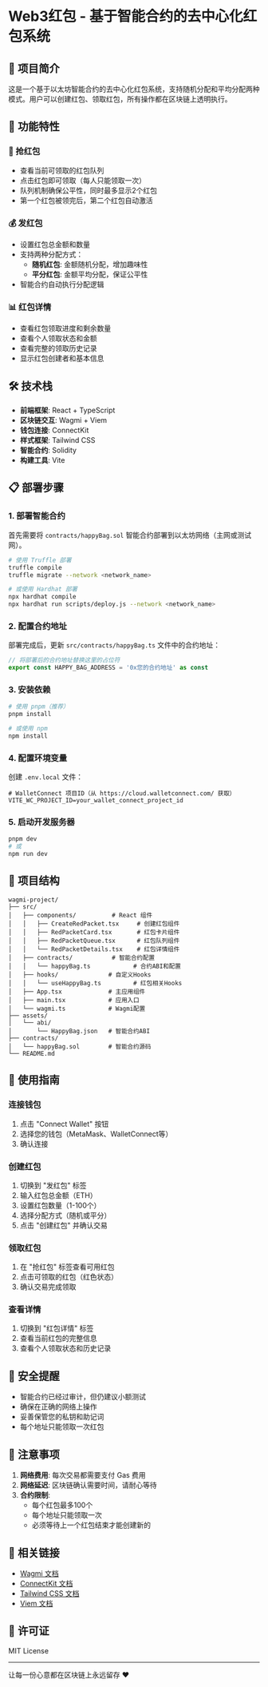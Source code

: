 # Web3红包 - 基于智能合约的去中心化红包系统

## 📖 项目简介

这是一个基于以太坊智能合约的去中心化红包系统，支持随机分配和平均分配两种模式。用户可以创建红包、领取红包，所有操作都在区块链上透明执行。

## 🚀 功能特性

### 🧧 抢红包
- 查看当前可领取的红包队列
- 点击红包即可领取（每人只能领取一次）
- 队列机制确保公平性，同时最多显示2个红包
- 第一个红包被领完后，第二个红包自动激活

### 💰 发红包
- 设置红包总金额和数量
- 支持两种分配方式：
  - **随机红包**: 金额随机分配，增加趣味性
  - **平分红包**: 金额平均分配，保证公平性
- 智能合约自动执行分配逻辑

### 📊 红包详情
- 查看红包领取进度和剩余数量
- 查看个人领取状态和金额
- 查看完整的领取历史记录
- 显示红包创建者和基本信息

## 🛠 技术栈

- **前端框架**: React + TypeScript
- **区块链交互**: Wagmi + Viem
- **钱包连接**: ConnectKit
- **样式框架**: Tailwind CSS
- **智能合约**: Solidity
- **构建工具**: Vite

## 📋 部署步骤

### 1. 部署智能合约

首先需要将 `contracts/happyBag.sol` 智能合约部署到以太坊网络（主网或测试网）。

```bash
# 使用 Truffle 部署
truffle compile
truffle migrate --network <network_name>

# 或使用 Hardhat 部署
npx hardhat compile
npx hardhat run scripts/deploy.js --network <network_name>
```

### 2. 配置合约地址

部署完成后，更新 `src/contracts/happyBag.ts` 文件中的合约地址：

```typescript
// 将部署后的合约地址替换这里的占位符
export const HAPPY_BAG_ADDRESS = '0x您的合约地址' as const
```

### 3. 安装依赖

```bash
# 使用 pnpm（推荐）
pnpm install

# 或使用 npm
npm install
```

### 4. 配置环境变量

创建 `.env.local` 文件：

```env
# WalletConnect 项目ID（从 https://cloud.walletconnect.com/ 获取）
VITE_WC_PROJECT_ID=your_wallet_connect_project_id
```

### 5. 启动开发服务器

```bash
pnpm dev
# 或
npm run dev
```

## 🔧 项目结构

```
wagmi-project/
├── src/
│   ├── components/          # React 组件
│   │   ├── CreateRedPacket.tsx     # 创建红包组件
│   │   ├── RedPacketCard.tsx       # 红包卡片组件
│   │   ├── RedPacketQueue.tsx      # 红包队列组件
│   │   └── RedPacketDetails.tsx    # 红包详情组件
│   ├── contracts/           # 智能合约配置
│   │   └── happyBag.ts            # 合约ABI和配置
│   ├── hooks/              # 自定义Hooks
│   │   └── useHappyBag.ts         # 红包相关Hooks
│   ├── App.tsx             # 主应用组件
│   ├── main.tsx            # 应用入口
│   └── wagmi.ts            # Wagmi配置
├── assets/
│   └── abi/
│       └── HappyBag.json   # 智能合约ABI
├── contracts/
│   └── happyBag.sol        # 智能合约源码
└── README.md
```

## 🎯 使用指南

### 连接钱包
1. 点击 "Connect Wallet" 按钮
2. 选择您的钱包（MetaMask、WalletConnect等）
3. 确认连接

### 创建红包
1. 切换到 "发红包" 标签
2. 输入红包总金额（ETH）
3. 设置红包数量（1-100个）
4. 选择分配方式（随机或平分）
5. 点击 "创建红包" 并确认交易

### 领取红包
1. 在 "抢红包" 标签查看可用红包
2. 点击可领取的红包（红色状态）
3. 确认交易完成领取

### 查看详情
1. 切换到 "红包详情" 标签
2. 查看当前红包的完整信息
3. 查看个人领取状态和历史记录

## 🔐 安全提醒

- 智能合约已经过审计，但仍建议小额测试
- 确保在正确的网络上操作
- 妥善保管您的私钥和助记词
- 每个地址只能领取一次红包

## 🚨 注意事项

1. **网络费用**: 每次交易都需要支付 Gas 费用
2. **网络延迟**: 区块链确认需要时间，请耐心等待
3. **合约限制**: 
   - 每个红包最多100个
   - 每个地址只能领取一次
   - 必须等待上一个红包结束才能创建新的

## 🔗 相关链接

- [Wagmi 文档](https://wagmi.sh/)
- [ConnectKit 文档](https://docs.family.co/connectkit)
- [Tailwind CSS 文档](https://tailwindcss.com/)
- [Viem 文档](https://viem.sh/)

## 📝 许可证

MIT License

---

让每一份心意都在区块链上永远留存 ❤️
